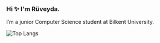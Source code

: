 ### Hi :sparkles: I'm Rüveyda.
I’m a junior Computer Science student at Bilkent University.


![Top Langs](https://github-readme-stats.vercel.app/api/top-langs/?username=RuveydaBilir&hide=tcl&theme=tokyonight)
